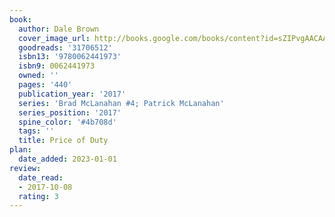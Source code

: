 ```yaml
---
book:
  author: Dale Brown
  cover_image_url: http://books.google.com/books/content?id=sZIPvgAACAAJ&printsec=frontcover&img=1&zoom=1&source=gbs_api
  goodreads: '31706512'
  isbn13: '9780062441973'
  isbn9: 0062441973
  owned: ''
  pages: '440'
  publication_year: '2017'
  series: 'Brad McLanahan #4; Patrick McLanahan'
  series_position: '2017'
  spine_color: '#4b708d'
  tags: ''
  title: Price of Duty
plan:
  date_added: 2023-01-01
review:
  date_read:
  - 2017-10-08
  rating: 3
---
```


